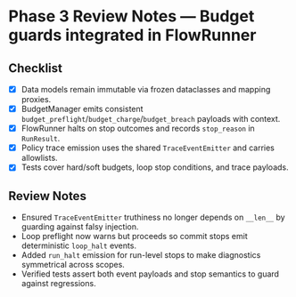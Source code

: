 # Phase 3 Review Notes — Budget guards integrated in FlowRunner

## Checklist
- [x] Data models remain immutable via frozen dataclasses and mapping proxies.
- [x] BudgetManager emits consistent `budget_preflight`/`budget_charge`/`budget_breach` payloads with context.
- [x] FlowRunner halts on stop outcomes and records `stop_reason` in `RunResult`.
- [x] Policy trace emission uses the shared `TraceEventEmitter` and carries allowlists.
- [x] Tests cover hard/soft budgets, loop stop conditions, and trace payloads.

## Review Notes
- Ensured `TraceEventEmitter` truthiness no longer depends on `__len__` by guarding against falsy injection.
- Loop preflight now warns but proceeds so commit stops emit deterministic `loop_halt` events.
- Added `run_halt` emission for run-level stops to make diagnostics symmetrical across scopes.
- Verified tests assert both event payloads and stop semantics to guard against regressions.
